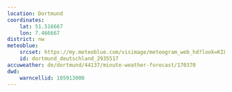 ```yaml
---
location: Dortmund
coordinates:
    lat: 51.516667
    lon: 7.466667
district: nw
meteoblue:
    srcset: https://my.meteoblue.com/visimage/meteogram_web_hd?look=KILOMETER_PER_HOUR%2CCELSIUS%2CMILLIMETER&apikey=5838a18e295d&temperature=C&windspeed=kmh&precipitationamount=mm&winddirection=3char&city=Dortmund&iso2=de&lat=51.514900&lon=7.466000&asl=96&tz=Europe%2FBerlin&lang=de&sig=7bcba2c5fc2075f042405c6eca881624
    id: dortmund_deutschland_2935517
accuweather: de/dortmund/44137/minute-weather-forecast/170370
dwd:
    warncellid: 105913000
---
```

